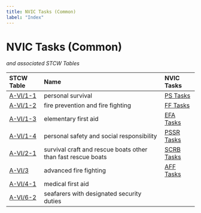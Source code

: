 ```yaml
---
title: NVIC Tasks (Common)
label: "Index"
---
```


# NVIC Tasks (Common)
      
*and associated STCW Tables*

|  STCW Table  |    Name     |  NVIC Tasks   |
|:-------------|:------------|:--------------|
| [A-VI/1-1](611.html) | personal survival| [PS Tasks](index_PS) | 
| [A-VI/1-2](612.html) | fire prevention and fire fighting| [FF Tasks](index_FF) | 
| [A-VI/1-3](613.html) | elementary first aid| [EFA Tasks](index_EFA) | 
| [A-VI/1-4](614.html) | personal safety and social responsibility| [PSSR Tasks](index_PSSR) | 
| [A-VI/2-1](621.html) | survival craft and rescue boats other than fast rescue boats| [SCRB Tasks](index_SCRB) | 
| [A-VI/3](63.html) | advanced fire fighting| [AFF Tasks](index_AFF) | 
| [A-VI/4-1](641.html) | medical first aid|  | 
| [A-VI/6-2](662.html) | seafarers with designated security duties|  | 
